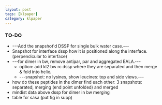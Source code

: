 ```yaml
---
layout: post
tags: [klpaper]
category: klpaper
---
```


### TO-DO
- ---Add the snapshot'd DSSP for single bulk water case.---
- Snapshot for interface dssp how it is positioned along the interface. (perpendicular to interface)
- ---for dimer in bw, remove antipar, par and aggregated EALA.---
	- option: add kl2 bw rc dssp where they are separated and then merge & fold into helix.
	- ---snapshot: no lysines, show leucines: top and side views.---
- how do these peptides in the dimer find each other: 3 snapshots: separated, merging (end point unfolded) and merged
- mindist data above dssp for dimer in bw merging
- table for sasa (put fig in supp)
